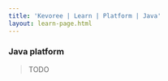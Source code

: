 ```yaml
---
title: 'Kevoree | Learn | Platform | Java'
layout: learn-page.html
---
```

### Java platform
> TODO
